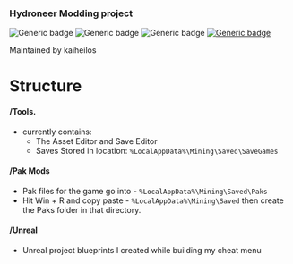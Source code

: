 ### Hydroneer Modding project
![Generic badge](https://img.shields.io/badge/Game%20Version-1.2.16-orange.svg?style=for-the-badge&logo=habr)
![Generic badge](https://img.shields.io/badge/UE4_Version-4.21-blue.svg?style=for-the-badge&logo=unreal-engine)
![Generic badge](https://img.shields.io/badge/project%20language-c%2B%2B-green.svg?style=for-the-badge&logo=jetbrains)
[![Generic badge](https://img.shields.io/badge/Steam-Click_Here-green.svg?style=for-the-badge&logo=steam)](https://steamcommunity.com/app/1106840)

Maintained by kaiheilos

# Structure
#### /Tools.
 - currently contains:
   - The Asset Editor and Save Editor
   - Saves Stored in location: `%LocalAppData%\Mining\Saved\SaveGames`
   
#### /Pak Mods
 - Pak files for the game go into - `%LocalAppData%\Mining\Saved\Paks`
 - Hit Win + R and copy paste - `%LocalAppData%\Mining\Saved` then create the Paks folder in that directory.
    
 #### /Unreal
  - Unreal project blueprints I created while building my cheat menu
